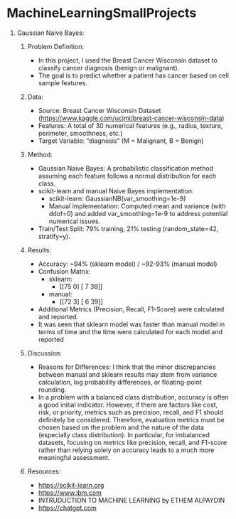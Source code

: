 # MachineLearningSmallProjects
1) Gaussian Naive Bayes:
   1. Problem Definition:
      - In this project, I used the Breast Cancer Wisconsin dataset to classify cancer diagnosis (benign or malignant).
      - The goal is to predict whether a patient has cancer based on cell sample features.
     
   3. Data:
      - Source: Breast Cancer Wisconsin Dataset (https://www.kaggle.com/uciml/breast-cancer-wisconsin-data)
      - Features: A total of 30 numerical features (e.g., radius, texture, perimeter, smoothness, etc.)
      - Target Variable: “diagnosis” (M = Malignant, B = Benign)
     
   4. Method:
      - Gaussian Naive Bayes: A probabilistic classification method assuming each feature follows a normal 
        distribution for each class.
      - scikit-learn and manual Naive Bayes implementation:
          - scikit-learn: GaussianNB(var_smoothing=1e-9)
          - Manual implementation: Computed mean and variance (with ddof=0) and added var_smoothing=1e-9 to address                potential numerical issues.
      - Train/Test Split: 79% training, 21% testing (random_state=42, stratify=y).
     
   5. Results:
      - Accuracy: ~94% (sklearn model) / ~92-93% (manual model)
      - Confusion Matrix:
          - sklearn:
             - [[75  0]
               [ 7 38]]
          - manual:
             - [[72  3]
               [ 6 39]]
      - Additional Metrics (Precision, Recall, F1-Score) were calculated and reported.
      - It was seen that sklearn model was faster than manual model in terms of time and the time were calculated for 
        each model and reported
     
   6. Discussion:
      - Reasons for Differences: I think that the minor discrepancies between manual and sklearn results may stem from 
        variance calculation, log probability differences, or floating-point rounding.
      - In a problem with a balanced class distribution, accuracy is often a good initial indicator. However, if there are factors like cost, risk, or priority, 
        metrics such as precision, recall, and F1 should definitely be considered. Therefore, evaluation metrics must be chosen based on the problem and the nature 
        of the data (especially class distribution). In particular, for imbalanced datasets, focusing on metrics like precision, recall, and F1-score rather than 
        relying solely on accuracy leads to a much more meaningful assessment.

   7. Resources:
      - https://scikit-learn.org
      - https://www.ibm.com
      - INTRUDUCTION TO MACHINE LEARNING by ETHEM ALPAYDIN
      - https://chatgpt.com





  



  


      


       

   

    
